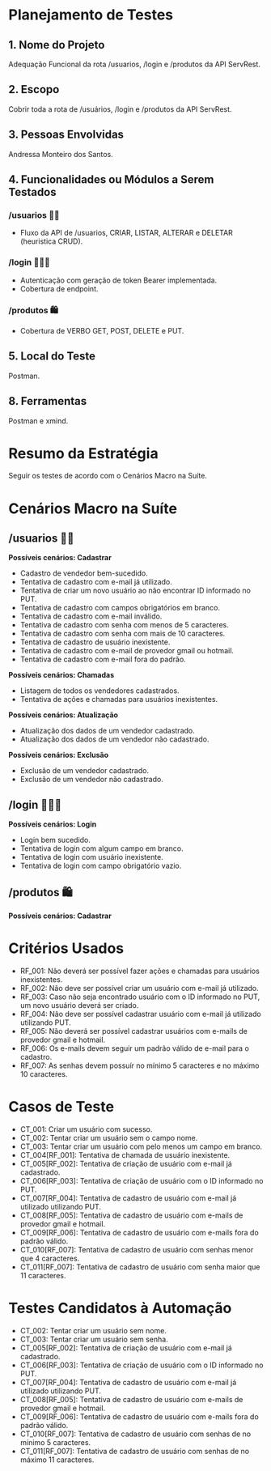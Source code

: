 # Planejamento de Testes
## 1. Nome do Projeto
Adequação Funcional da rota /usuarios, /login e /produtos da API ServRest.
## 2. Escopo
Cobrir toda a rota de /usuários, /login e /produtos da API ServRest.
## 3. Pessoas Envolvidas
Andressa Monteiro dos Santos.
## 4. Funcionalidades ou Módulos a Serem Testados
### **/usuarios** :pouting_man:
- Fluxo da API de /usuarios, CRIAR, LISTAR, ALTERAR e DELETAR (heuristica CRUD).

### **/login** :pouting_man::key:
- Autenticação com geração de token Bearer implementada.
- Cobertura de endpoint.

### **/produtos** :shopping:
- Cobertura de VERBO GET, POST, DELETE e PUT.

## 5. Local do Teste
Postman.

## 8. Ferramentas
Postman e xmind.

# Resumo da Estratégia
Seguir os testes de acordo com o Cenários Macro na Suíte.

# Cenários Macro na Suíte
## **/usuarios** :pouting_man:
**Possíveis cenários: Cadastrar**
- Cadastro de vendedor bem-sucedido.
- Tentativa de cadastro com e-mail já utilizado.
- Tentativa de criar um novo usuário ao não encontrar ID informado no PUT.
- Tentativa de cadastro com campos obrigatórios em branco.
- Tentativa de cadastro com e-mail inválido.
- Tentativa de cadastro com senha com menos de 5 caracteres.
- Tentativa de cadastro com senha com mais de 10 caracteres.
- Tentativa de cadastro de usuário inexistente.
- Tentativa de cadastro com e-mail de provedor gmail ou hotmail.
- Tentativa de cadastro com e-mail fora do padrão.

**Possíveis cenários: Chamadas**
- Listagem de todos os vendedores cadastrados.
- Tentativa de ações e chamadas para usuários inexistentes.

**Possíveis cenários: Atualização**
- Atualização dos dados de um vendedor cadastrado.
- Atualização dos dados de um vendedor não cadastrado.

**Possíveis cenários: Exclusão**
- Exclusão de um vendedor cadastrado.
- Exclusão de um vendedor não cadastrado.

## **/login** :pouting_man::key:
**Possíveis cenários: Login**
- Login bem sucedido.
- Tentativa de login com algum campo em branco.
- Tentativa de login com usuário inexistente.
- Tentativa de login com campo obrigatório vazio.

## **/produtos** :shopping:
**Possíveis cenários: Cadastrar**

# Critérios Usados
- RF_001: Não deverá ser possível fazer ações e chamadas para usuários inexistentes.
- RF_002: Não deve ser possível criar um usuário com e-mail já utilizado.
- RF_003: Caso não seja encontrado usuário com o ID informado no PUT, um novo usuário deverá ser criado.
- RF_004: Não deve ser possível cadastrar usuário com e-mail já utilizado utilizando PUT.
- RF_005: Não deverá ser possível cadastrar usuários com e-mails de provedor gmail e hotmail.
- RF_006: Os e-mails devem seguir um padrão válido de e-mail para o cadastro.
- RF_007: As senhas devem possuír no mínimo 5 caracteres e no máximo 10 caracteres.

# Casos de Teste
- CT_001: Criar um usuário com sucesso.
- CT_002: Tentar criar um usuário sem o campo nome.
- CT_003: Tentar criar um usuário com pelo menos um campo em branco.
- CT_004[RF_001]: Tentativa de chamada de usuário inexistente.
- CT_005[RF_002]: Tentativa de criação de usuário com e-mail já cadastrado.
- CT_006[RF_003]: Tentativa de criação de usuário com o ID informado no PUT.
- CT_007[RF_004]: Tentativa de cadastro de usuário com e-mail já utilizado utilizando PUT.
- CT_008[RF_005]: Tentativa de cadastro de usuário com e-mails de provedor gmail e hotmail.
- CT_009[RF_006]: Tentativa de cadastro de usuário com e-mails fora do padrão válido.
- CT_010[RF_007]: Tentativa de cadastro de usuário com senhas menor que 4 caracteres.
- CT_011[RF_007]: Tentativa de cadastro de usuário com senha maior que 11 caracteres.

# Testes Candidatos à Automação
- CT_002: Tentar criar um usuário sem nome.
- CT_003: Tentar criar um usuário sem senha.
- CT_005[RF_002]: Tentativa de criação de usuário com e-mail já cadastrado.
- CT_006[RF_003]: Tentativa de criação de usuário com o ID informado no PUT.
- CT_007[RF_004]: Tentativa de cadastro de usuário com e-mail já utilizado utilizando PUT.
- CT_008[RF_005]: Tentativa de cadastro de usuário com e-mails de provedor gmail e hotmail.
- CT_009[RF_006]: Tentativa de cadastro de usuário com e-mails fora do padrão válido.
- CT_010[RF_007]: Tentativa de cadastro de usuário com senhas de no mínimo 5 caracteres.
- CT_011[RF_007]: Tentativa de cadastro de usuário com senhas de no máximo 11 caracteres.
